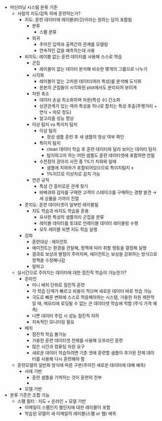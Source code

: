 - 머신러닝 시스템 분류 기준
	- 사람의 지도/감독 하에 훈련하는가?
		- 지도: 훈련 데이터에 레이블(타깃)이라는 원하는 답이 포함됨
			- 분류
				- 스팸 분류
			- 회귀
				- 주어진 입력과 출력간의 관계를 모델링
				- 연속적인 값을 예측하는데 사용
		- 비지도: 레이블 없는 훈련 데이터를 사용해 스스로 학습
			- 군집
				- 레이블이 없는 데이터 분석해 비슷한 몇개의 그룹으로 나누기
			- 시각화
				- 레이블이 없는 고차원 데이터(여러 특성)를 분석해 도식화
				- 원본의 군집들이 시각화된 plot에서도 분리되어 보이게
			- 차원 축소
				- 데이터 손실 최소화하며 차원(특성 수) 간소화
				- 상관관계가 있는 여러 특성을 하나로 합치는 특성 추출(주행거리 + 연식 = 마모 정도)
				- 알고리즘 성능 향상
			- 이상 탐지 vs 특이치 탐지
				- 이상 탐지
					- 정상 샘플 훈련 후 새 샘플의 정상 여부 확인
				- 특이치 탐지
					- clean 데이터 학습 후 훈련 데이터와 달라 보이는 데이터 탐지
					- 탐지하고자 하는 어떤 샘플도 훈련 데이터셋에 포함하면 안됨
				- 수천장의 강아지 사진 중 1%가 치와와 일때
					- 샘플에 치와와가 포함되어있으므로 특이치탐지 x
					- 1%이므로 이상치로 감지 가능
			- 연관 규칙
				- 특성 간 흥미로운 관계 찾기
				- 바베큐와 감자를 구매한 고객이 스테이크를 구매하는 경향 발견
				  → 세 상품을 가까이 진열
		- 준지도: 훈련 데이터셋이 일부만 레이블됨
			- 지도 학습과 비지도 학습을 혼용
				- 유사한 특성의 샘플끼리 군집을 분류
				- 레이블 데이터를 토대로 언레이블 데이터 레이블링 수행
				- 모두 레이블 되면 지도 학습 실행
		- 강화
			- 훈련대상 : 에이전트
			- 에이전트는 환경을 관찰해, 정책에 따라 취할 행동을 결정해 실행
			- 결과로 보상과 벌점이 주어지며, 에이전트는 보상을 강화하는 방식으로 정책을 수정해나감
			- 알파고
	- 실시간으로 주어지는 데이터에 대한 점진적 학습이 가능한가?
		- 온라인
			- 미니 배치 단위로 점진적 훈련
			- 각 학습 단계가 빠르고 비용이 적으며 새로운 데이터 바로 학습 가능
			- 극도로 빠른 변화에 스스로 적응해야하는 시스템, 가용한 자원 제한적일 때, 메모리에 로딩될 수 없는 큰 데이터셋 학습에 적합 (주식 가격 예측)
			- 나쁜 데이터 주입 시 성능 점진적 저하
			- 지속적인 모니터링 필요
		- 배치
			- 점진적 학습 불가능
			- 가용한 훈련 데이터셋 전체를 사용해 오프라인 훈련
			- 많은 시간과 컴퓨팅 자원 요구 
			- 새로운 데이터 학습하려면 기존 셋에 훈련할 샘플이 추가된 전체 데이터를 사용해 다시 훈련해야 함
	- 훈련모델의 일반화 방식에 따른 구분(주어진 새로운 데이터에 대해 예측)
		- 사례 기반
			- 훈련 샘플을 기억하는 것이 훈련의 전부
			- 
		- 모델 기반
- 분류 기준은 조합 가능
	- 스팸 필터 : 지도 + 온라인 + 모델 기반
		- 이메일이 스팸인지 햄인지에 대한 레이블이 포함
		- 학습된 모델이 새 이메일의 레이블(스팸 or 햄) 예측